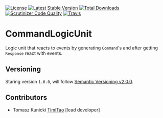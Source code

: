 [![License](https://poser.pugx.org/aggrego/command-logic-unit/license.svg)](https://packagist.org/packages/aggrego/command-logic-unit)
[![Latest Stable Version](https://poser.pugx.org/aggrego/command-logic-unit/v/stable.svg)](https://packagist.org/packages/aggrego/command-logic-unit)
[![Total Downloads](https://poser.pugx.org/aggrego/command-logic-unit/downloads.svg)](https://packagist.org/packages/aggrego/command-logic-unit)
[![Scrutinizer Code Quality](https://scrutinizer-ci.com/g/aggrego/CommandLogicUnit/badges/quality-score.png?b=master)](https://scrutinizer-ci.com/g/aggrego/CommandLogicUnit/?branch=master)
[![Travis](https://travis-ci.org/Aggrego/CommandLogicUnit.svg?branch=master)](https://travis-ci.org/Aggrego/CommandLogicUnit/builds)

# CommandLogicUnit

Logic unit that reacts to events by generating `Command`'s and after getting `Response` react with events.

## Versioning
 
Staring version ``1.0.0``, will follow [Semantic Versioning v2.0.0](http://semver.org/spec/v2.0.0.html).

## Contributors

* Tomasz Kunicki [TimiTao](http://github.com/timiTao) [lead developer]